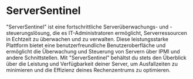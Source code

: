 # ServerSentinel
 "ServerSentinel" ist eine fortschrittliche Serverüberwachungs- und -steuerungslösung, die es IT-Administratoren ermöglicht, Serverressourcen in Echtzeit zu überwachen und zu verwalten. Diese leistungsstarke Plattform bietet eine benutzerfreundliche Benutzeroberfläche und ermöglicht die Überwachung und Steuerung von Servern über IPMI und andere Schnittstellen. Mit "ServerSentinel" behältst du stets den Überblick über die Leistung und Verfügbarkeit deiner Server, um Ausfallzeiten zu minimieren und die Effizienz deines Rechenzentrums zu optimieren.
